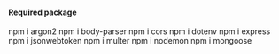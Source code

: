 #### Required package

npm i argon2
npm i body-parser
npm i cors
npm i dotenv
npm i express
npm i jsonwebtoken
npm i multer
npm i nodemon
npm i mongoose